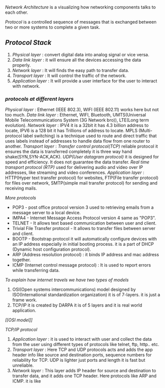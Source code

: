 *Network Architecture* is a visualizing how networking components talks to each other.

*Protocol* is a controlled sequence of messages that is exchanged between two or more systems to complete a given task.
## *Protocol Stack*

1. *Physical layer* : convert digital data into analog signal or vice versa.
2. *Data link layer* : it will ensure all the devices accessing the data properly.
3. *Network layer* : It will finds the easy path to transfer data.
4. *Transport layer* : It will control the traffic of the network.
5. *Application layer* : It will provide a user interface for the user to interact with network.

### *protocols at different layers*

*Physical layer* : Ethernet (IEEE 802.3), WIFI (IEEE 802.11) works here but not too much.
*Data link layer* : Ethernet, WIFI, Bluetooth, UMTS(Universal Mobile Telecommunications System (3G Network bro)), LTE(Long term evolution).
*Network layer* : IPV4 it is a 32bit it has 4.3 billion address to locate, IPV6 is a 128 bit it has Trillions of address to locate. MPLS (Multi-protocol label switching) is a technique used to route and direct traffic that uses labels instead of addresses to handle data flow from one router to another.
*Transport layer* : *Transfer control protocol(TCP)* reliable protocol it ensures the data is transferred completely it is three way hand shake(SYN,SYN-ACK,ACK). *UDP(User datagram protocol)* it is designed for speed and efficiency. It does not guarantee the data transfer. *Real time transport protocol (RTP)* used for delivering audio and video over IP addresses, like streaming and video conferences.
*Application layer* : HTTP(Hyper text transfer protocol) for websites, FTP(File transfer protocol) for files over network, SMTP(simple mail transfer protocol) for sending and receiving mails.

*More protocols*
- POP3 - post office protocol version 3 used to retrieving emails from a message server to a local device.
- IMPA4 - Internet Message Access Protocol version 4 same as "POP3".
- TELNET - It allows text based communication between user and client.
- Trivial File Transfer protocol - It allows to transfer files between server and client.
- BOOTP - Bootstrap protocol it will automatically configure devices with an IP address especially in initial booting process. it is a part of DHCP (Dynamic host configuration protocol).
- ARP (Address resolution protocol) : it binds IP address and mac address together.
- ICMP (Internet control message protocol) : It is used to report errors while transferring data.

*To explain how internet travels we have two types of models*
1. OSI(Open systems intercommunications) model designed by ISO(International standardization organization) it is of 7-layers. it is just a frame work.
2. TCP/IP it is created by DARPA it is of 5 layers and it is real world application.

*[[OSI model]]*

*TCP/IP protocol*

1. *Application layer* : it is used to interact with user and collect the data from the user using different types of protocols like telnet, ftp, http.. etc.
2. *Transport layer* : Here TCP and UDP protocols acts and adds the app header info like source and destination ports, sequence numbers for reliability for TCP. UDP is lighter just ports and length it is fast but unreliable. 
3. *Network layer* : This layer adds IP header for source and destination to transfer data, and it adds one TCP header. Here protocols like ARP and ICMP. it is like 